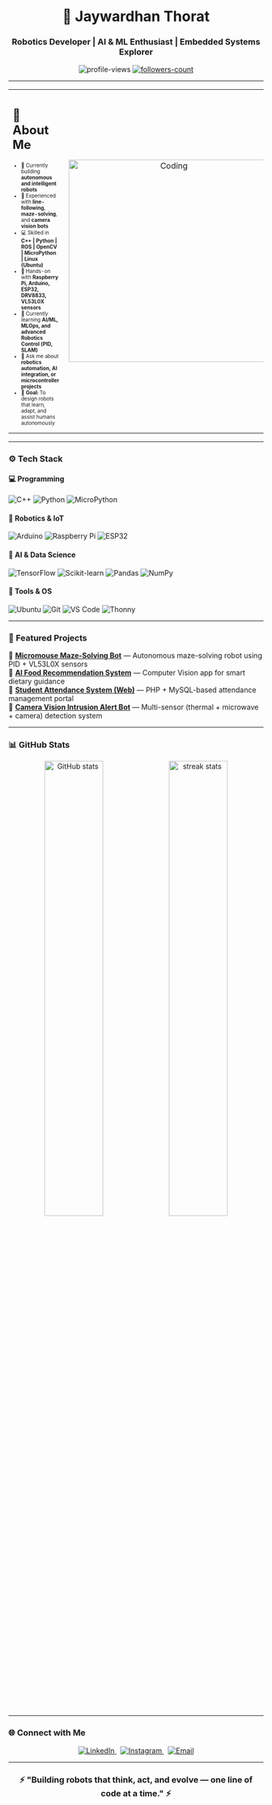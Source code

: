 <h1 align="center">🤖 Jaywardhan Thorat</h1>
<h3 align="center">Robotics Developer | AI & ML Enthusiast | Embedded Systems Explorer</h3>

<p align="center">
  <img src="https://komarev.com/ghpvc/?username=jaybt9677&label=Profile%20Views&color=0e75b6&style=flat" alt="profile-views" />
  <a href="https://github.com/jaybt9677?tab=followers">
    <img src="https://img.shields.io/github/followers/jaybt9677?label=Followers&style=social" alt="followers-count"/>
  </a>
</p>

---

<table style="border: none; border-collapse: collapse; width: 100%;">
  <tr>
    <!-- LEFT SIDE -->
    <td style="vertical-align: top; text-align: left; border: none; width: 70%;">
      <h2>🧠 About Me</h2>
      <div style="font-size: 10px;">
      <ul>
        <li>🤖 Currently building <strong>autonomous and intelligent robots</strong></li>
        <li>🎯 Experienced with <strong>line-following</strong>, <strong>maze-solving</strong>, and <strong>camera vision bots</strong></li>
        <li>💻 Skilled in <strong>C++ | Python | ROS | OpenCV | MicroPython | Linux (Ubuntu)</strong></li>
        <li>🔧 Hands-on with <strong>Raspberry Pi, Arduino, ESP32, DRV8833, VL53L0X sensors</strong></li>
        <li>🧩 Currently learning <strong>AI/ML, MLOps, and advanced Robotics Control (PID, SLAM)</strong></li>
        <li>💬 Ask me about <strong>robotics automation, AI integration, or microcontroller projects</strong></li>
        <li>🎯 <strong>Goal:</strong> To design robots that learn, adapt, and assist humans autonomously</li>
      </ul>
        <div>
    </td>
    <!-- RIGHT SIDE -->
    <td style="vertical-align: middle; text-align: center; border: none; width: 30%;">
      <!-- <img src="images/code.gif" alt="Code GIF" width="200" style="border-radius: 10px;"/> -->
      <img align="right" alt="Coding" width="400" src="images/coding.gif"> 

    </td>
  </tr>
</table>





---

### ⚙️ Tech Stack  
#### 💻 Programming
![C++](https://img.shields.io/badge/C++-00599C?style=for-the-badge&logo=cplusplus&logoColor=white)
![Python](https://img.shields.io/badge/Python-3776AB?style=for-the-badge&logo=python&logoColor=white)
![MicroPython](https://img.shields.io/badge/MicroPython-2B2B2B?style=for-the-badge&logo=python&logoColor=white)

#### 🤖 Robotics & IoT  
![Arduino](https://img.shields.io/badge/Arduino-00979D?style=for-the-badge&logo=arduino&logoColor=white)
![Raspberry Pi](https://img.shields.io/badge/Raspberry%20Pi-A22846?style=for-the-badge&logo=raspberrypi&logoColor=white)
![ESP32](https://img.shields.io/badge/ESP32-000000?style=for-the-badge&logo=espressif&logoColor=white)

#### 🧠 AI & Data Science  
![TensorFlow](https://img.shields.io/badge/TensorFlow-FF6F00?style=for-the-badge&logo=tensorflow&logoColor=white)
![Scikit-learn](https://img.shields.io/badge/Scikit%20Learn-F7931E?style=for-the-badge&logo=scikitlearn&logoColor=white)
![Pandas](https://img.shields.io/badge/Pandas-150458?style=for-the-badge&logo=pandas&logoColor=white)
![NumPy](https://img.shields.io/badge/NumPy-013243?style=for-the-badge&logo=numpy&logoColor=white)

#### 🧩 Tools & OS  
![Ubuntu](https://img.shields.io/badge/Ubuntu-E95420?style=for-the-badge&logo=ubuntu&logoColor=white)
![Git](https://img.shields.io/badge/Git-F1502F?style=for-the-badge&logo=git&logoColor=white)
![VS Code](https://img.shields.io/badge/VS%20Code-0078d7?style=for-the-badge&logo=visualstudiocode&logoColor=white)
![Thonny](https://img.shields.io/badge/Thonny-3B2F63?style=for-the-badge&logo=python&logoColor=white)

---

### 🚀 Featured Projects  
🔹 [**Micromouse Maze-Solving Bot**](#) — Autonomous maze-solving robot using PID + VL53L0X sensors  
🔹 [**AI Food Recommendation System**](#) — Computer Vision app for smart dietary guidance  
🔹 [**Student Attendance System (Web)**](#) — PHP + MySQL-based attendance management portal  
🔹 [**Camera Vision Intrusion Alert Bot**](#) — Multi-sensor (thermal + microwave + camera) detection system  

---

### 📊 GitHub Stats  
<p align="center">
  <img src="https://github-readme-stats.vercel.app/api?username=jaybt9677&show_icons=true&theme=tokyonight" alt="GitHub stats" width="48%"/>
  <img src="https://github-readme-streak-stats.herokuapp.com/?user=jaybt9677&theme=tokyonight" alt="streak stats" width="48%"/>
</p>

---

### 🌐 Connect with Me  

<p align="center">
  <a href="https://www.linkedin.com/in/jaybt9977" target="_blank">
    <img src="https://img.shields.io/badge/LinkedIn-blue?style=for-the-badge" alt="LinkedIn"/>
  </a>
  &nbsp;
  <a href="https://www.instagram.com/jaybt_9977/" target="_blank">
    <img src="https://img.shields.io/badge/Instagram-E4405F?style=for-the-badge&logo=instagram&logoColor=white" alt="Instagram"/>
  </a>
  &nbsp;
  <a href="mailto:jaybt9977@gmail.com">
    <img src="https://img.shields.io/badge/Email-D14836?style=for-the-badge&logo=gmail&logoColor=white" alt="Email"/>
  </a>
</p>



---


<h3 align="center">⚡ "Building robots that think, act, and evolve — one line of code at a time." ⚡</h3>
